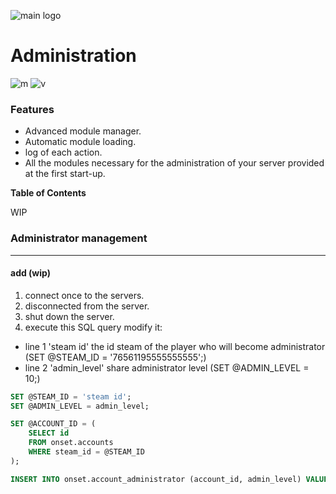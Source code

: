 ![main logo](https://i.ibb.co/8zHdNXk/Sans-titre-3.png) 

<h1>Administration</h1> 

![m](https://img.shields.io/badge/Modules-12-green) ![v](https://img.shields.io/badge/Version-2-yellow) 



### Features

- Advanced module manager.
- Automatic module loading.
- log of each action.
- All the modules necessary for the administration of your server provided at the first start-up.



**Table of Contents**

WIP

### Administrator management
                
----

#### add (wip)
1. connect once to the servers.
2. disconnected from the server.
3. shut down the server.
4. execute this SQL query modify it:
- line 1 'steam id' the id steam of the player who will become administrator (SET @STEAM_ID = '76561195555555555';)
- line 2 'admin_level' share administrator level (SET @ADMIN_LEVEL = 10;)

```sql
SET @STEAM_ID = 'steam id';
SET @ADMIN_LEVEL = admin_level;

SET @ACCOUNT_ID = (
	SELECT id
	FROM onset.accounts
	WHERE steam_id = @STEAM_ID
);

INSERT INTO onset.account_administrator (account_id, admin_level) VALUES (@ACCOUNT_ID, @ADMIN_LEVEL);
``` 



